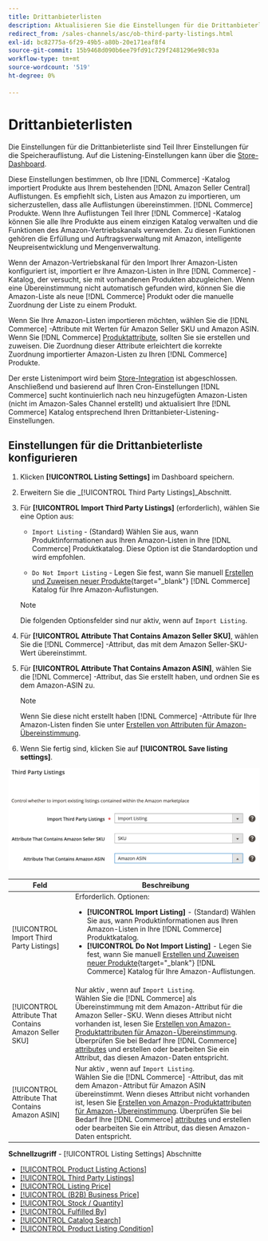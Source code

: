 ```yaml
---
title: Drittanbieterlisten
description: Aktualisieren Sie die Einstellungen für die Drittanbieterliste, um festzustellen, ob Ihr Commerce-Katalog Produkte aus Ihren bestehenden Amazon Seller Central-Listen importiert.
redirect_from: /sales-channels/asc/ob-third-party-listings.html
exl-id: bc82775a-6f29-49b5-a80b-20e171eaf8f4
source-git-commit: 15b9468d090b6ee79fd91c729f2481296e98c93a
workflow-type: tm+mt
source-wordcount: '519'
ht-degree: 0%

---
```


# Drittanbieterlisten

Die Einstellungen für die Drittanbieterliste sind Teil Ihrer Einstellungen für die Speicherauflistung. Auf die Listening-Einstellungen kann über die [Store-Dashboard](./amazon-store-dashboard.md).

Diese Einstellungen bestimmen, ob Ihre [!DNL Commerce] -Katalog importiert Produkte aus Ihrem bestehenden [!DNL Amazon Seller Central] Auflistungen. Es empfiehlt sich, Listen aus Amazon zu importieren, um sicherzustellen, dass alle Auflistungen übereinstimmen. [!DNL Commerce] Produkte. Wenn Ihre Auflistungen Teil Ihrer [!DNL Commerce] -Katalog können Sie alle Ihre Produkte aus einem einzigen Katalog verwalten und die Funktionen des Amazon-Vertriebskanals verwenden. Zu diesen Funktionen gehören die Erfüllung und Auftragsverwaltung mit Amazon, intelligente Neupreisentwicklung und Mengenverwaltung.

Wenn der Amazon-Vertriebskanal für den Import Ihrer Amazon-Listen konfiguriert ist, importiert er Ihre Amazon-Listen in Ihre [!DNL Commerce] -Katalog, der versucht, sie mit vorhandenen Produkten abzugleichen. Wenn eine Übereinstimmung nicht automatisch gefunden wird, können Sie die Amazon-Liste als neue [!DNL Commerce] Produkt oder die manuelle Zuordnung der Liste zu einem Produkt.

Wenn Sie Ihre Amazon-Listen importieren möchten, wählen Sie die [!DNL Commerce] -Attribute mit Werten für Amazon Seller SKU und Amazon ASIN. Wenn Sie [!DNL Commerce] [Produktattribute](./ob-creating-magento-attributes.md), sollten Sie sie erstellen und zuweisen. Die Zuordnung dieser Attribute erleichtert die korrekte Zuordnung importierter Amazon-Listen zu Ihren [!DNL Commerce] Produkte.

Der erste Listenimport wird beim [Store-Integration](./store-integration.md) ist abgeschlossen. Anschließend und basierend auf Ihren Cron-Einstellungen [!DNL Commerce] sucht kontinuierlich nach neu hinzugefügten Amazon-Listen (nicht im Amazon-Sales Channel erstellt) und aktualisiert Ihre [!DNL Commerce] Katalog entsprechend Ihren Drittanbieter-Listening-Einstellungen.

## Einstellungen für die Drittanbieterliste konfigurieren

1. Klicken **[!UICONTROL Listing Settings]** im Dashboard speichern.

1. Erweitern Sie die _[!UICONTROL Third Party Listings]_Abschnitt.

1. Für **[!UICONTROL Import Third Party Listings]** (erforderlich), wählen Sie eine Option aus:

   - `Import Listing` - (Standard) Wählen Sie aus, wann Produktinformationen aus Ihren Amazon-Listen in Ihre [!DNL Commerce] Produktkatalog. Diese Option ist die Standardoption und wird empfohlen.

   - `Do Not Import Listing` - Legen Sie fest, wann Sie manuell [Erstellen und Zuweisen neuer Produkte](https://docs.magento.com/user-guide/catalog/products.html){target=&quot;_blank&quot;} [!DNL Commerce] Katalog für Ihre Amazon-Auflistungen.
   >[!NOTE]
   >Die folgenden Optionsfelder sind nur aktiv, wenn auf `Import Listing`.

1. Für **[!UICONTROL Attribute That Contains Amazon Seller SKU]**, wählen Sie die [!DNL Commerce] -Attribut, das mit dem Amazon Seller-SKU-Wert übereinstimmt.

1. Für **[!UICONTROL Attribute That Contains Amazon ASIN]**, wählen Sie die [!DNL Commerce] -Attribut, das Sie erstellt haben, und ordnen Sie es dem Amazon-ASIN zu.

   >[!NOTE]
   >Wenn Sie diese nicht erstellt haben [!DNL Commerce] -Attribute für Ihre Amazon-Listen finden Sie unter [Erstellen von Attributen für Amazon-Übereinstimmung](./ob-creating-magento-attributes.md).

1. Wenn Sie fertig sind, klicken Sie auf **[!UICONTROL Save listing settings]**.

![Drittanbieterlisten](assets/amazon-third-party-listings.png)

| Feld | Beschreibung |
|---|---|
| [!UICONTROL Import Third Party Listings] | Erforderlich. Optionen:<ul><li>**[!UICONTROL Import Listing]** - (Standard) Wählen Sie aus, wann Produktinformationen aus Ihren Amazon-Listen in Ihre [!DNL Commerce] Produktkatalog. </li><li>**[!UICONTROL Do Not Import Listing]** - Legen Sie fest, wann Sie manuell [Erstellen und Zuweisen neuer Produkte](https://docs.magento.com/user-guide/catalog/products.html){target=&quot;_blank&quot;} [!DNL Commerce] Katalog für Ihre Amazon-Auflistungen.</li></ul> |
| [!UICONTROL Attribute That Contains Amazon Seller SKU] | Nur aktiv , wenn auf `Import Listing`.<br>Wählen Sie die [!DNL Commerce] als Übereinstimmung mit dem Amazon-Attribut für die Amazon Seller-SKU. Wenn dieses Attribut nicht vorhanden ist, lesen Sie [Erstellen von Amazon-Produktattributen für Amazon-Übereinstimmung](./ob-creating-magento-attributes.md). Überprüfen Sie bei Bedarf Ihre [!DNL Commerce] [attributes](./managing-attributes.md) und erstellen oder bearbeiten Sie ein Attribut, das diesen Amazon-Daten entspricht. |
| [!UICONTROL Attribute That Contains Amazon ASIN] | Nur aktiv , wenn auf `Import Listing`.<br>Wählen Sie die [!DNL Commerce] -Attribut, das mit dem Amazon-Attribut für Amazon ASIN übereinstimmt. Wenn dieses Attribut nicht vorhanden ist, lesen Sie [Erstellen von Amazon-Produktattributen für Amazon-Übereinstimmung](./ob-creating-magento-attributes.md). Überprüfen Sie bei Bedarf Ihre [!DNL Commerce] [attributes](./managing-attributes.md) und erstellen oder bearbeiten Sie ein Attribut, das diesen Amazon-Daten entspricht. |

**Schnellzugriff** - [!UICONTROL Listing Settings] Abschnitte

- [[!UICONTROL Product Listing Actions]](./product-listing-actions.md)
- [[!UICONTROL Third Party Listings]](./third-party-listing-settings.md)
- [[!UICONTROL Listing Price]](./listing-price.md)
- [[!UICONTROL (B2B) Business Price]](./business-pricing.md)
- [[!UICONTROL Stock / Quantity]](./stock-quantity.md)
- [[!UICONTROL Fulfilled By]](./fulfilled-by.md)
- [[!UICONTROL Catalog Search]](./catalog-search.md)
- [[!UICONTROL Product Listing Condition]](./product-listing-condition.md)
